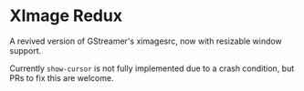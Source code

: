 # XImage Redux
A revived version of GStreamer's ximagesrc, now with resizable window support.

Currently `show-cursor` is not fully implemented due to a crash condition, but PRs to fix this are welcome.